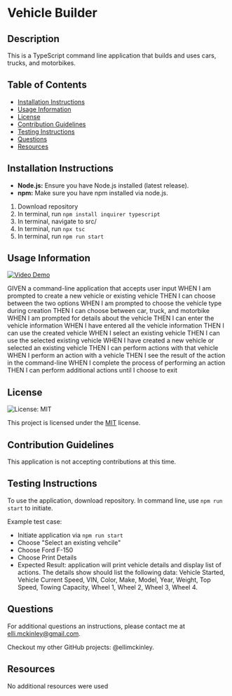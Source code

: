 # Vehicle Builder

## Description
This is a TypeScript command line application that builds and uses cars, trucks, and motorbikes.

## Table of Contents
- [Installation Instructions](#installation-instructions)
- [Usage Information](#usage-information)
- [License](#license)
- [Contribution Guidelines](#contribution-guidelines)
- [Testing Instructions](#testing-instructions)
- [Questions](#questions)
- [Resources](#resources)

## Installation Instructions
- **Node.js:** Ensure you have Node.js installed (latest release).
- **npm:** Make sure you have npm installed via node.js.

1. Download repository
2. In terminal, run `npm install inquirer typescript`
3. In terminal, navigate to src/
4. In terminal, run `npx tsc`
5. In terminal, run `npm run start`

## Usage Information
[![Video Demo](https://cdn.loom.com/sessions/thumbnails/4668dc53a4594378881be2974f72f3a5-d8d01b8ebb8f8a91-full-play.gif)](https://www.loom.com/embed/4668dc53a4594378881be2974f72f3a5?sid=435420ad-56bf-461b-afcd-db9e9aa52a69)

GIVEN a command-line application that accepts user input
WHEN I am prompted to create a new vehicle or existing vehicle
THEN I can choose between the two options
WHEN I am prompted to choose the vehicle type during creation
THEN I can choose between car, truck, and motorbike
WHEN I am prompted for details about the vehicle
THEN I can enter the vehicle information
WHEN I have entered all the vehicle information
THEN I can use the created vehicle
WHEN I select an existing vehicle
THEN I can use the selected existing vehicle
WHEN I have created a new vehicle or selected an existing vehicle
THEN I can perform actions with that vehicle
WHEN I perform an action with a vehicle
THEN I see the result of the action in the command-line
WHEN I complete the process of performing an action
THEN I can perform additional actions until I choose to exit

## License

 ![License: MIT](https://img.shields.io/badge/License-MIT-yellow.svg)

 This project is licensed under the [MIT](https://opensource.org/licenses/MIT) license.

## Contribution Guidelines
This application is not accepting contributions at this time.

## Testing Instructions
To use the application, download repository. In command line, use `npm run start` to initiate. 

Example test case:
- Initiate application via `npm run start`
- Choose "Select an existing vehcile"
- Choose Ford F-150
- Choose Print Details
- Expected Result: application will print vehicle details and display list of actions. The details show should list the following data: Vehicle Started, Vehicle Current Speed, VIN, Color, Make, Model, Year, Weight, Top Speed, Towing Capacity, Wheel 1, Wheel 2, Wheel 3, Wheel 4.

## Questions
For additional questions an instructions, please contact me at elli.mckinley@gmail.com.

Checkout my other GitHub projects: @ellimckinley.

## Resources
No additional resources were used
